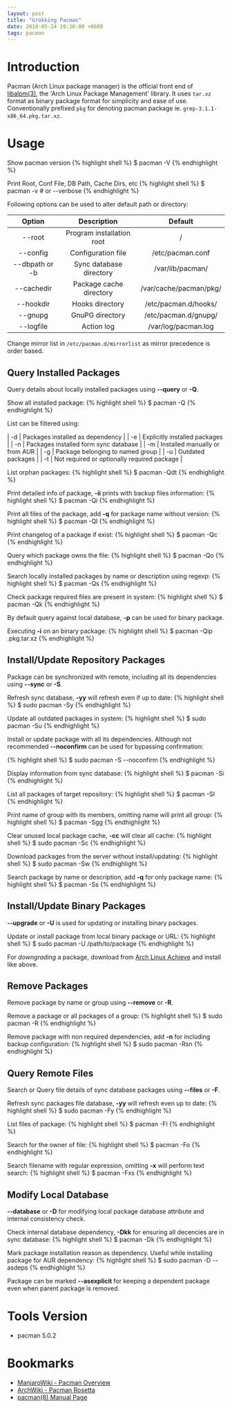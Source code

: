 ```yaml
---
layout: post
title: "Grokking Pacman"
date: 2018-05-24 19:30:00 +0600
tags: pacman
---
```


# Introduction
Pacman (Arch Linux package manager) is the official front end of
[libalpm(3)][libalpm], the 'Arch Linux Package Management' library. It uses
`tar.xz` format as binary package format for simplicity and ease of use.
Conventionally prefixed `pkg` for denoting pacman package ie.
`grep-3.1.1-x86_64.pkg.tar.xz`.

# Usage

Show pacman version
{% highlight shell %}
$ pacman -V
{% endhighlight %}

Print Root, Conf File, DB Path, Cache Dirs, etc
{% highlight shell %}
$ pacman -v # or --verbose
{% endhighlight %}

Following options can be used to alter default path or directory:

| Option         | Description               | Default                |
|:--------------:|:-------------------------:|:----------------------:|
| --root         | Program installation root | /                      |
| --config       | Configuration file        | /etc/pacman.conf       |
| --dbpath or -b | Sync database directory   | /var/lib/pacman/       |
| --cachedir     | Package cache directory   | /var/cache/pacman/pkg/ |
| --hookdir      | Hooks directory           | /etc/pacman.d/hooks/   |
| --gnupg        | GnuPG directory           | /etc/pacman.d/gnupg/   |
| --logfile      | Action log                | /var/log/pacman.log    |

Change mirror list in `/etc/pacman.d/mirrorlist` as mirror precedence is order
based.

## Query Installed Packages
Query details about locally installed packages using __--query__ or __-Q__.

Show all installed package:
{% highlight shell %}
$ pacman -Q
{% endhighlight %}

List can be filtered using:

| -d | Packages installed as dependency            |
| -e | Explicitly installed packages               |
| -n | Packages installed form sync database       |
| -m | Installed manually or from AUR              |
| -g | Package belonging to named group            |
| -u | Outdated packages                           |
| -t | Not required or optionally required package |

List orphan packages:
{% highlight shell %}
$ pacman -Qdt
{% endhighlight %}

Print detailed info of package, __-ii__ prints with backup files information:
{% highlight shell %}
$ pacman -Qi <package-name>
{% endhighlight %}

Print all files of the package, add __-q__ for package name without version:
{% highlight shell %}
$ pacman -Ql <package-name>
{% endhighlight %}

Print changelog of a package if exist:
{% highlight shell %}
$ pacman -Qc <package-name>
{% endhighlight %}

Query which package owns the file:
{% highlight shell %}
$ pacman -Qo <filename>
{% endhighlight %}

Search locally installed packages by name or description using regexp:
{% highlight shell %}
$ pacman -Qs <regexp>
{% endhighlight %}

Check package required files are present in system:
{% highlight shell %}
$ pacman -Qk <package-name>
{% endhighlight %}

By default query against local database, __-p__ can be used for binary package.

Executing __-i__ on an binary package:
{% highlight shell %}
$ pacman -Qip <package-name>.pkg.tar.xz
{% endhighlight %}

## Install/Update Repository Packages
Package can be synchronized with remote, including all its dependencies using
__--sync__ or __-S__.

Refresh sync database, __-yy__ will refresh even if up to date:
{% highlight shell %}
$ sudo pacman -Sy
{% endhighlight %}

Update all outdated packages in system:
{% highlight shell %}
$ sudo pacman -Su
{% endhighlight %}

Install or update package with all its dependencies. Although not recommended
__--noconfirm__ can be used for bypassing confirmation:

{% highlight shell %}
$ sudo pacman -S --noconfirm <package-name or group>
{% endhighlight %}

Display information from sync database:
{% highlight shell %}
$ pacman -Si <package-name>
{% endhighlight %}

List all packages of target repository:
{% highlight shell %}
$ pacman -Sl <repository-name>
{% endhighlight %}

Print name of group with its members, omitting name will print all group:
{% highlight shell %}
$ pacman -Sgg <group-name>
{% endhighlight %}

Clear unused local package cache, __-cc__ will clear all cache:
{% highlight shell %}
$ sudo pacman -Sc
{% endhighlight %}

Download packages from the server without install/updating:
{% highlight shell %}
$ sudo pacman -Sw <package-name>
{% endhighlight %}

Search package by name or description, add __-q__ for only package name:
{% highlight shell %}
$ pacman -Ss <regexp>
{% endhighlight %}

## Install/Update Binary Packages
__--upgrade__ or __-U__ is used for updating or installing binary packages.

Update or install package from local binary package or URL:
{% highlight shell %}
$ sudo pacman -U /path/to/package
{% endhighlight %}

For *downgrading* a package, download from [Arch Linux Achieve][ala] and install
like above.

## Remove Packages
Remove package by name or group using __--remove__ or __-R__.

Remove a package or all packages of a group:
{% highlight shell %}
$ sudo pacman -R <package-name or group>
{% endhighlight %}

Remove package with non required dependencies, add __-n__ for including backup
configuration:
{% highlight shell %}
$ sudo pacman -Rsn <package-name>
{% endhighlight %}

## Query Remote Files
Search or Query file details of sync database packages using __--files__ or __-F__.

Refresh sync packages file database, __-yy__ will refresh even up to date:
{% highlight shell %}
$ sudo pacman -Fy
{% endhighlight %}

List files of package:
{% highlight shell %}
$ pacman -Fl <package-name>
{% endhighlight %}

Search for the owner of file:
{% highlight shell %}
$ pacman -Fo <filename>
{% endhighlight %}

Search filename with regular expression, omitting __-x__ will perform text search:
{% highlight shell %}
$ pacman -Fxs <regexp>
{% endhighlight %}

## Modify Local Database
__--database__ or __-D__ for modifying local package database attribute and internal
consistency check.

Check internal database dependency, __-Dkk__ for ensuring all decencies are in sync
database:
{% highlight shell %}
$ pacman -Dk
{% endhighlight %}

Mark package installation reason as dependency. Useful while installing package
for AUR dependency:
{% highlight shell %}
$ sudo pacman -D --asdeps <package-name>
{% endhighlight %}

Package can be marked __--asexplicit__ for keeping a dependent package even
when parent package is removed.

# Tools Version
* pacman 5.0.2

# Bookmarks
* [ManjaroWiki - Pacman Overview](https://wiki.manjaro.org/index.php?title=Pacman_Overview)
* [ArchWiki - Pacman Rosetta](https://wiki.archlinux.org/index.php/Pacman/Rosetta)
* [pacman(8) Manual Page](https://www.archlinux.org/pacman/pacman.8.html)

[libalpm]: https://www.archlinux.org/pacman/libalpm.3.html
[ala]: https://archive.archlinux.org
